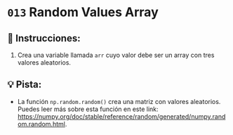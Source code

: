 # `013` Random Values Array

## 📝 Instrucciones:

1. Crea una variable llamada `arr` cuyo valor debe ser un array con tres valores aleatorios.

## 💡 Pista:

+ La función `np.random.random()` crea una matriz con valores aleatorios. Puedes leer más sobre esta función en este link: https://numpy.org/doc/stable/reference/random/generated/numpy.random.random.html.